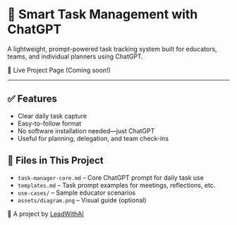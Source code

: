 # 🧠 Smart Task Management with ChatGPT

A lightweight, prompt-powered task tracking system built for educators, teams, and individual planners using ChatGPT.

📌 Live Project Page (Coming soon!)

---
## ✅ Features
- Clear daily task capture
- Easy-to-follow format
- No software installation needed—just ChatGPT
- Useful for planning, delegation, and team check-ins

## 🧰 Files in This Project
- `task-manager-core.md` – Core ChatGPT prompt for daily task use
- `templates.md` – Task prompt examples for meetings, reflections, etc.
- `use-cases/` – Sample educator scenarios
- `assets/diagram.png` – Visual guide (optional)

📘 A project by [LeadWithAI](https://jmens3.github.io/LeadwithAI/)
